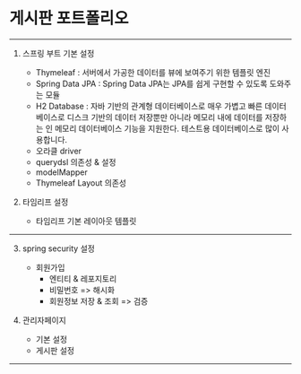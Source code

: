 # 게시판 포트폴리오 
***
1. 스프링 부트 기본 설정
   - Thymeleaf : 서버에서 가공한 데이터를 뷰에 보여주기 위한 템플릿 엔진
   - Spring Data JPA : Spring Data JPA는 JPA를 쉽게 구현할 수 있도록 도와주는 모듈
   - H2 Database : 자바 기반의 관계형 데이터베이스로 매우 가볍고 빠른 데이터베이스로 디스크 기반의 데이터 저장뿐만 아니라 메모리 내에 데이터를 저장하는 인 메모리 데이터베이스 기능을 지원한다. 테스트용 데이터베이스로 많이 사용합니다.
   - 오라클 driver
   - querydsl 의존성 & 설정 
   - modelMapper
   - Thymeleaf Layout 의존성

2. 타임리프 설정 
   - 타임리프 기본 레이아웃 템플릿 
***
3. spring security 설정
   - 회원가입
      - 엔티티 & 레포지토리
      - 비밀번호 => 해시화
      - 회원정보 저장 & 조회  => 검증
   
4. 관리자페이지
   - 기본 설정 
   - 게시판 설정
***
